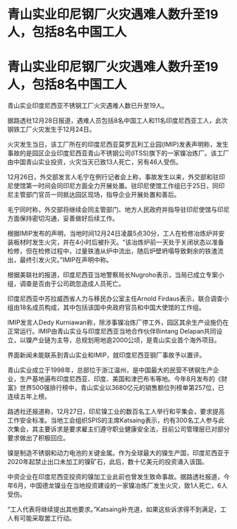 # 青山实业印尼钢厂火灾遇难人数升至19人，包括8名中国工人

# 青山实业印尼钢厂火灾遇难人数升至19人，包括8名中国工人

青山实业印度尼西亚不锈钢工厂火灾遇难人数已升至19人。

据路透社12月28日报道，遇难人员包括8名中国工人和11名印度尼西亚工人，此次钢铁工厂火灾发生于12月24日。

火灾发生当日，该工厂所在的印度尼西亚莫罗瓦利工业园(IMIP)发表声明称，发生事故的是园区企业印度尼西亚青山不锈钢公司(ITSS)旗下的一家镍冶炼厂。该工厂由中国青山实业投资，火灾当天已致13人死亡，另有46人受伤。

12月26日，外交部发言人毛宁在例行记者会上称，事故发生以来，外交部和驻印尼使馆第一时间会同印尼方面全力开展处置。驻印尼使馆工作组已于25日，同印尼主管部门官员一同抵达园区现场，指导企业开展处置和善后。

毛宁同时称，外交部将继续会同主管部门、地方人民政府并指导驻印尼使馆与印尼方面保持密切沟通，妥善做好后续工作。

根据IMIP发布的声明，当地时间12月24日凌晨5点30分，工人在检修冶炼炉并安装板材时发生火灾，并在4小时后被扑灭。“该冶炼炉前一天处于关闭状态以准备检修，但在检修过程中，过量铁渣从炉中流出，随后炉壁坍塌导致剩余的铁渣流出，最终引发火灾。”IMIP在声明中称。

根据美联社的报道，印度尼西亚当地警察局长Nugroho表示，当局已成立专案小组，调查是否由于公司疏忽造成人员死亡。

印度尼西亚中苏拉威西省人力与移民办公室主任Arnold Firdaus表示，联合调查小组由18名成员构成，其中包括该国中央政府官员和中国大使馆的工作组。

IMIP发言人Dedy Kurniawan称，除涉事镍冶炼厂停工外，园区其余生产设施仍在正常运行。IMIP由青山实业与印度尼西亚当地合作伙伴Bintang
Delapan共同设立，以镍产业链为主导，总规划用地逾2000公顷，是青山实业首个海外项目。

界面新闻未能联系到青山实业和IMIP，就印度尼西亚钢厂事故予以置评。

青山实业成立于1998年，总部位于浙江温州，是中国最大的民营不锈钢生产企业，生产基地遍布印度尼西亚、印度、美国和津巴布韦等地。今年8月发布的《财富》世界500强排行榜中，青山实业以3680亿元的销售额位列榜单第257位，已连续五年上榜。

路透社还报道称，12月27日，印尼镍工业的数百名工人举行和平集会，要求提高工作安全标准。当地工会组织SPIS的主席Katsaing表示，约有300名工人参与此次集会，其主要诉求是要求雇主们遵守职业健康安全法，目前公司管理层已对部分要求做出了积极回应。

镍是制造不锈钢和动力电池的关键金属。作为全球最大的镍生产国，印度尼西亚于2020年起禁止出口未加工的镍矿石，此后，数十亿美元的投资涌入该国。

中资企业在印度尼西亚投资的镍加工业此前也曾发生致命事故。据路透社报道，今年6月，中国德龙镍业在当地投资建设的一家镍冶炼厂发生火灾，致1人死亡，6人受伤。

“工人代表将继续提出其他要求。”Katsaing补充道，如果这些诉求得不到满足，工人有可能采取罢工行动。


